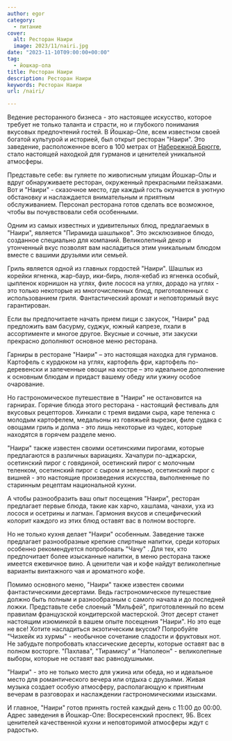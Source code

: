 ```yaml
---
author: egor
category:
  - питание
cover:
  alt: Ресторан Наири
  image: 2023/11/nairi.jpg
date: "2023-11-10T09:00:00+00:00"
tag:
  - йошкар-ола
title: Ресторан Наири
description: Ресторан Наири
keywords: Ресторан Наири
url: /nairi/

---
```

Ведение ресторанного бизнеса \- это настоящее искусство, которое требует не только таланта и страсти, но и глубокого понимания вкусовых предпочтений гостей. В Йошкар-Оле, всем известном своей богатой культурой и историей, был открыт ресторан "Наири". Это заведение, расположенное всего в 100 метрах от [Набережной Брюгге](/brugge/), стало настоящей находкой для гурманов и ценителей уникальной атмосферы.

Представьте себе: вы гуляете по живописным улицам Йошкар\-Олы и вдруг обнаруживаете ресторан, окруженный прекрасными пейзажами. Вот и "Наири" \- сказочное место, где каждый гость окунается в уютную обстановку и наслаждается внимательным и приятным обслуживанием. Персонал ресторана готов сделать все возможное, чтобы вы почувствовали себя особенными.

Одним из самых известных и удивительных блюд, предлагаемых в "Наири", является "Пирамида шашлыков". Это эксклюзивное блюдо, созданное специально для компаний. Великолепный декор и утонченный вкус позволят вам насладиться этим уникальным блюдом вместе с вашими друзьями или семьей.

Гриль является одной из главных гордостей "Наири". Шашлык из корейки ягненка, жар\-баур, ики\-бирь, люля\-кебаб из ягненка особый, цыпленок корнишон на углях, филе лосося на углях, дорадо на углях \- это только некоторые из многочисленных блюд, приготовленных с использованием гриля. Фантастический аромат и неповторимый вкус гарантирован.

Если вы предпочитаете начать прием пищи с закусок, "Наири" рад предложить вам басурму, суджук, южный капрезе, пхали в ассортименте и многое другое. Вкусные и сочные, эти закуски прекрасно дополняют основное меню ресторана.

Гарниры в ресторане "Наири" – это настоящая находка для гурманов. Картофель с курдюком на углях, картофель фри, картофель по-деревенски и запеченные овощи на костре – это идеальное дополнение к основным блюдам и придаст вашему обеду или ужину особое очарование.

Но гастрономическое путешествие в "Наири" не остановится на гарнирах. Горячие блюда этого ресторана \- настоящий фестиваль для вкусовых рецепторов. Хинкали с тремя видами сыра, каре теленка с молодым картофелем, медальоны из говяжьей вырезки, филе судака с овощами гриль и долма \- это лишь некоторые из чудес, которые находятся в горячем разделе меню.

"Наири" также известен своими осетинскими пирогами, которые предлагаются в различных вариациях. Хачапури по\-аджарски, осетинский пирог с говядиной, осетинский пирог с молочным теленком, осетинский пирог с сыром и зеленью, осетинский пирог с вишней \- это настоящие произведения искусства, выполненные по старинным рецептам национальной кухни.

А чтобы разнообразить ваш опыт посещения "Наири", ресторан предлагает первые блюда, такие как харчо, хашлама, чанахи, уха из лосося и осетрины и лагман. Гармония вкусов и специфический колорит каждого из этих блюд оставят вас в полном восторге.

Но не только кухня делает "Наири" особенным. Заведение также предлагает разнообразные крепкие спиртные напитки, среди которых особенно рекомендуется попробовать "Чачу" . Для тех, кто предпочитает более изысканные напитки, в меню ресторана также имеется ежевичное вино. А ценители чая и кофе найдут великолепные варианты винтажного чая и ароматного кофе.

Помимо основного меню, "Наири" также известен своими фантастическими десертами. Ведь гастрономическое путешествие должно быть полным и разнообразным с самого начала и до последней ложки. Представьте себе слоеный "Мильфей", приготовленный по всем правилам французской кондитерской мастерской. Этот десерт станет настоящим изюминкой в вашем опыте посещения "Наири". Но это еще не все! Хотите насладиться экзотическим вкусом? Попробуйте "Чизкейк из хурмы" \- необычное сочетание сладости и фруктовых нот. Не забудьте попробовать классические десерты, которые оставят вас в полном восторге. "Пахлава", "Тирамису" и "Наполеон" \- великолепные выборы, которые не оставят вас равнодушными.

"Наири" \- это не только место для ужина или обеда, но и идеальное место для романтического вечера или отдыха с друзьями. Живая музыка создает особую атмосферу, располагающую к приятным вечерам в разговорах и наслаждении гастрономическими изысками.

И главное, "Наири" готов принять гостей каждый день с 11:00 до 00:00. Адрес заведения в Йошкар-Оле: Воскресенский проспект, 9Б. Всех ценителей качественной кухни и неповторимой атмосферы ждут с радостью.
